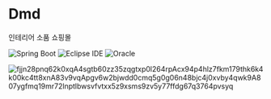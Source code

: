 # Dmd
인테리어 소품 쇼핑몰 
</br>

![Spring Boot](https://img.shields.io/badge/Spring%20Boot-6DB33F?style=flat&logo=Spring%20Boot&logoColor=white)
![Eclipse IDE](https://img.shields.io/badge/Eclipse%20IDE-2C2255?flat&logo=Eclipse%20IDE&logoColor=white) 
![Oracle](https://img.shields.io/badge/Oracle-F80000?style=flat&logo=Oracle&logoColor=white)       


![fjjn28pnq62k0xqA4sgtb60zz35zqgtxp0l264rpAcx94p4hlz7fkm179thk6k4k00kc4tt8xnA83v9vqApgv6w2bjwdd0cmq5g0g06n48bjc4j0xvby4qwk9A807ygfmq19mr72lnptlbwsvfvtxx5z9xsms9zv5y77ffdg67q3764pvsyq](https://github.com/lakedata/Dmd/assets/94455716/a6170f39-9157-4479-99dd-05dbaae022dd)
